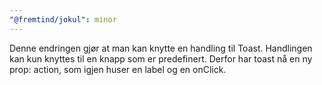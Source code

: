 ```yaml
---
"@fremtind/jokul": minor
---
```


Denne endringen gjør at man kan knytte en handling til Toast. Handlingen kan kun knyttes til en knapp som er predefinert. Derfor har toast nå en ny prop: action, som igjen huser en label og en onClick.
